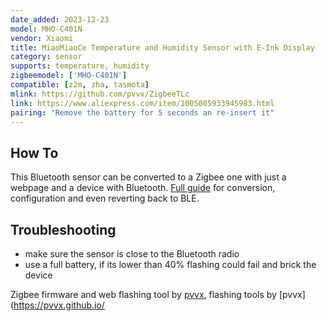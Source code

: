 ```yaml
---
date_added: 2023-12-23
model: MHO-C401N
vendor: Xiaomi
title: MiaoMiaoCe Temperature and Humidity Sensor with E-Ink Display
category: sensor
supports: temperature, humidity
zigbeemodel: ['MHO-C401N']
compatible: [z2m, zha, tasmota]
mlink: https://github.com/pvvx/ZigbeeTLc
link: https://www.aliexpress.com/item/1005005933945983.html
pairing: "Remove the battery for 5 seconds an re-insert it"
---
```


## How To

This Bluetooth sensor can be converted to a Zigbee one with just a webpage and a device with Bluetooth. [Full guide](https://blakadder.com/xiaomi-mho-c401-zigbee/) for conversion, configuration and even reverting back to BLE.

## Troubleshooting

- make sure the sensor is close to the Bluetooth radio
- use a full battery, if its lower than 40% flashing could fail and brick the device

Zigbee firmware and web flashing tool by [pvvx](https://github.com/devbis/z03mmc), flashing tools by [pvvx](https://pvvx.github.io/
